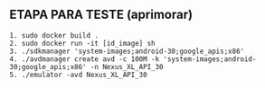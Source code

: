 ## ETAPA PARA TESTE (aprimorar)
    1. sudo docker build .
    2. sudo docker run -it [id_image] sh
    3. ./sdkmanager 'system-images;android-30;google_apis;x86'
    4. ./avdmanager create avd -c 100M -k 'system-images;android-30;google_apis;x86' -n Nexus_XL_API_30
    5. ./emulator -avd Nexus_XL_API_30







